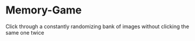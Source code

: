 # Memory-Game
Click through a constantly randomizing bank of images without clicking the same one twice
